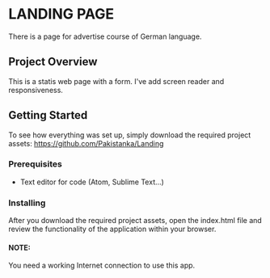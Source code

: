 # LANDING PAGE

There is a page for advertise course of German language.


## Project Overview

This is a statis web page with a form. I've add screen reader and responsiveness.

## Getting Started

To see how everything was set up, simply download the required project assets:
https://github.com/Pakistanka/Landing

### Prerequisites

- Text editor for code (Atom, Sublime Text...)

### Installing

After you download the required project assets, open the index.html file and review the functionality of the application within your browser.

#### NOTE:

You need a working Internet connection to use this app.
